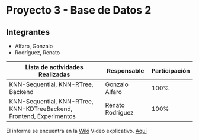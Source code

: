 # Proyecto 3 - Base de Datos 2

## Integrantes

- Alfaro, Gonzalo
- Rodríguez, Renato

| Lista de actividades Realizadas                                      | Responsable                     | Participación |
| -------------------------------------------------------------------- | ------------------------------- | ------------- |
| KNN-Sequential, KNN-RTree, Backend                                   | Gonzalo Alfaro                  | 100%          |
| KNN-Sequential, KNN-RTree, KNN-KDTreeBackend, Frontend, Experimentos | Renato Rodríguez                | 100%          |

El informe se encuentra en la [Wiki](https://github.com/renatoseb/bd2-proyecto-3/wiki)
Video explicativo. [Aquí](https://drive.google.com/drive/folders/196I2_orAGDoteiax9_3ApDmhN0Y5muKx?usp=sharing)

